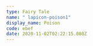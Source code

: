```yaml
---
type: Fairy Tale
name: " lapicon-poison1"
display_name: Poison
code: ebef
date: 2020-11-02T02:22:15.080Z
---
```

